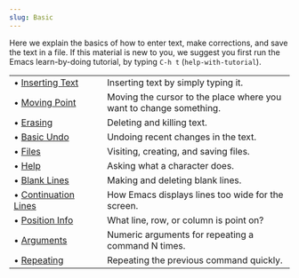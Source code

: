 ```yaml
---
slug: Basic
---
```


Here we explain the basics of how to enter text, make corrections, and save the text in a file. If this material is new to you, we suggest you first run the Emacs learn-by-doing tutorial, by typing `C-h t` (`help-with-tutorial`).

|                                                        |    |                                                                    |
| :----------------------------------------------------- | -- | :----------------------------------------------------------------- |
| • [Inserting Text](/docs/emacs/Inserting-Text)         |    | Inserting text by simply typing it.                                |
| • [Moving Point](/docs/emacs/Moving-Point)             |    | Moving the cursor to the place where you want to change something. |
| • [Erasing](/docs/emacs/Erasing)                       |    | Deleting and killing text.                                         |
| • [Basic Undo](/docs/emacs/Basic-Undo)                 |    | Undoing recent changes in the text.                                |
| • [Files](/docs/emacs/Basic-Files)                     |    | Visiting, creating, and saving files.                              |
| • [Help](/docs/emacs/Basic-Help)                       |    | Asking what a character does.                                      |
| • [Blank Lines](/docs/emacs/Blank-Lines)               |    | Making and deleting blank lines.                                   |
| • [Continuation Lines](/docs/emacs/Continuation-Lines) |    | How Emacs displays lines too wide for the screen.                  |
| • [Position Info](/docs/emacs/Position-Info)           |    | What line, row, or column is point on?                             |
| • [Arguments](/docs/emacs/Arguments)                   |    | Numeric arguments for repeating a command N times.                 |
| • [Repeating](/docs/emacs/Repeating)                   |    | Repeating the previous command quickly.                            |
